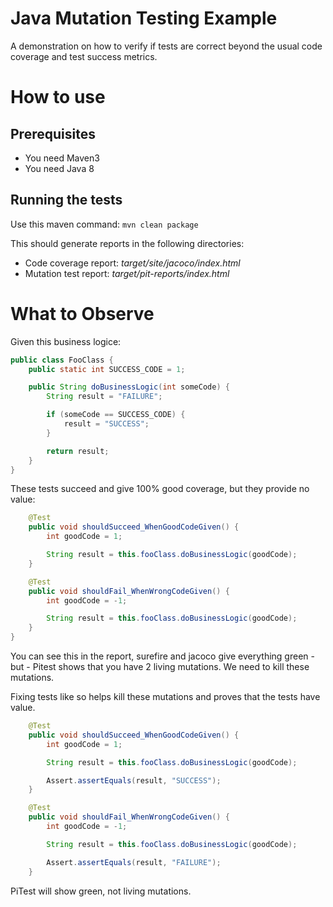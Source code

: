 # Java Mutation Testing Example

A demonstration on how to verify if tests are correct beyond the usual code coverage and test success metrics.

# How to use

## Prerequisites

* You need Maven3
* You need Java 8


## Running the tests

Use this maven command: ``mvn clean package``

This should generate reports in the following directories:
* Code coverage report: _target/site/jacoco/index.html_
* Mutation test report: _target/pit-reports/index.html_

# What to Observe

Given this business logice:

```java
public class FooClass {
    public static int SUCCESS_CODE = 1;

    public String doBusinessLogic(int someCode) {
        String result = "FAILURE";

        if (someCode == SUCCESS_CODE) {
            result = "SUCCESS";
        }

        return result;
    }
}
```

These tests succeed and give 100% good coverage, but they provide no value:

```java
    @Test
    public void shouldSucceed_WhenGoodCodeGiven() {
        int goodCode = 1;

        String result = this.fooClass.doBusinessLogic(goodCode);
    }

    @Test
    public void shouldFail_WhenWrongCodeGiven() {
        int goodCode = -1;

        String result = this.fooClass.doBusinessLogic(goodCode);
    }
}
```

You can see this in the report, surefire and jacoco give everything green - but - Pitest shows that you have 2 living 
mutations. We need to kill these mutations.

Fixing tests like so helps kill these mutations and proves that the tests have value.

```java
    @Test
    public void shouldSucceed_WhenGoodCodeGiven() {
        int goodCode = 1;

        String result = this.fooClass.doBusinessLogic(goodCode);

        Assert.assertEquals(result, "SUCCESS");
    }

    @Test
    public void shouldFail_WhenWrongCodeGiven() {
        int goodCode = -1;

        String result = this.fooClass.doBusinessLogic(goodCode);

        Assert.assertEquals(result, "FAILURE");
    }
```

PiTest will show green, not living mutations.